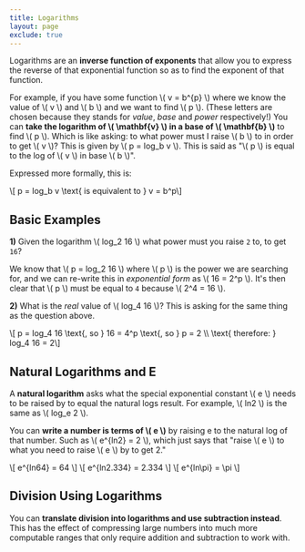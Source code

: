 ```yaml
---
title: Logarithms
layout: page
exclude: true
---
```

<script type="text/javascript" src="https://cdnjs.cloudflare.com/ajax/libs/mathjax/2.7.0/MathJax.js?config=TeX-AMS_CHTML"></script>

Logarithms are an **inverse function of exponents** that allow you to express the reverse of that exponential function so as to find the exponent of that function. 

For example, if you have some function \\( v = b^{p} \\) where we know the value of \\( v \\) and \\( b \\) and we want to find \\( p \\). (These letters are chosen because they stands for *value*, *base* and *power* respectively!) You can **take the logarithm of \\( \mathbf{v} \\) in a base of \\( \mathbf{b} \\)** to find \\( p \\). Which is like asking: to what power must I raise \\( b \\) to in order to get \\( v \\)? This is given by \\( p = log_b v \\). This is said as "\\( p \\) is equal to the log of \\( v \\) in base \\( b \\)".

Expressed more formally, this is:

\\[ p = log_b v \text{ is equivalent to } v = b^p\\]

## Basic Examples

**1)** Given the logarithm \\( log_2 16 \\) what power must you raise `2` to, to get `16`?

We know that \\( p = log_2 16 \\) where \\( p \\) is the power we are searching for, and we can re-write this in *exponential form* as \\( 16 = 2^p \\). It's then clear that \\( p \\) must be equal to `4` because \\( 2^4 = 16 \\).

**2)** What is the *real* value of \\( log_4 16 \\)? This is asking for the same thing as the question above.

\\[ p = log_4 16 \text{, so } 16 = 4^p \text{, so } p = 2 \\\\ \text{ therefore: } log_4 16 = 2\\]

## Natural Logarithms and E

A **natural logarithm** asks what the special exponential constant \\( e \\) needs to be raised by to equal the natural logs result. For example, \\( ln2 \\) is the same as \\( log_e 2 \\).

You can **write a number is terms of \\( e \\)** by raising e to the natural log of that number. Such as \\( e^{ln2} = 2 \\), which just says that "raise \\( e \\) to what you need to raise \\( e \\) by to get 2."

\\[ e^{ln64} = 64 \\]
\\[ e^{ln2.334} = 2.334 \\]
\\[ e^{ln\pi} = \pi \\]

## Division Using Logarithms

You can **translate division into logarithms and use subtraction instead**. This has the effect of compressing large numbers into much more computable ranges that only require addition and subtraction to work with. 

<!--stackedit_data:
eyJoaXN0b3J5IjpbLTEyMzM2MTEyMTMsLTIxNjA0NjI3NV19
-->